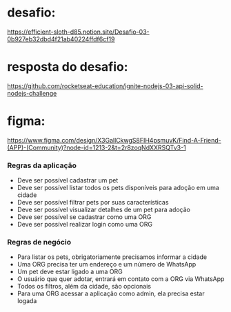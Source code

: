 # desafio:
https://efficient-sloth-d85.notion.site/Desafio-03-0b927eb32dbd4f21ab40224ffdf6cf19

# resposta do desafio:
https://github.com/rocketseat-education/ignite-nodejs-03-api-solid-nodejs-challenge

# figma:
https://www.figma.com/design/X3GallCkwgS8FIH4psmuvK/Find-A-Friend-(APP)-(Community)?node-id=1213-2&t=2r8zoqNdXXRSQTv3-1


### Regras da aplicação

- Deve ser possível cadastrar um pet
- Deve ser possível listar todos os pets disponíveis para adoção em uma cidade
- Deve ser possível filtrar pets por suas características
- Deve ser possível visualizar detalhes de um pet para adoção
- Deve ser possível se cadastrar como uma ORG
- Deve ser possível realizar login como uma ORG

### Regras de negócio

- Para listar os pets, obrigatoriamente precisamos informar a cidade
- Uma ORG precisa ter um endereço e um número de WhatsApp
- Um pet deve estar ligado a uma ORG
- O usuário que quer adotar, entrará em contato com a ORG via WhatsApp
- Todos os filtros, além da cidade, são opcionais
- Para uma ORG acessar a aplicação como admin, ela precisa estar logada